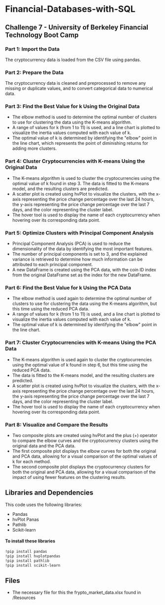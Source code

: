 # Financial-Databases-with-SQL
## Challenge 7 - University of Berkeley Financial Technology Boot Camp
### Part 1: Import the Data
The cryptocurrency data is loaded from the CSV file using pandas.

### Part 2: Prepare the Data
The cryptocurrency data is cleaned and preprocessed to remove any missing or duplicate values, and to convert categorical data to numerical data.

### Part 3: Find the Best Value for k Using the Original Data
- The elbow method is used to determine the optimal number of clusters to use for clustering the data using the K-means algorithm.
- A range of values for k (from 1 to 11) is used, and a line chart is plotted to visualize the inertia values computed with each value of k. 
- The optimal value of k is determined by identifying the "elbow" point in the line chart, which represents the point of diminishing returns for adding more clusters.

### Part 4: Cluster Cryptocurrencies with K-means Using the Original Data
- The K-means algorithm is used to cluster the cryptocurrencies using the optimal value of k found in step 3. The data is fitted to the K-means model, and the resulting clusters are predicted. 
- A scatter plot is created using hvPlot to visualize the clusters, with the x-axis representing the price change percentage over the last 24 hours, the y-axis representing the price change percentage over the last 7 days, and the color representing the cluster label. 
- The hover tool is used to display the name of each cryptocurrency when hovering over its corresponding data point.

### Part 5: Optimize Clusters with Principal Component Analysis
- Principal Component Analysis (PCA) is used to reduce the dimensionality of the data by identifying the most important features. 
- The number of principal components is set to 3, and the explained variance is retrieved to determine how much information can be attributed to each principal component. 
- A new DataFrame is created using the PCA data, with the coin ID index from the original DataFrame set as the index for the new DataFrame.

### Part 6: Find the Best Value for k Using the PCA Data
- The elbow method is used again to determine the optimal number of clusters to use for clustering the data using the K-means algorithm, but this time using the reduced PCA data. 
- A range of values for k (from 1 to 11) is used, and a line chart is plotted to visualize the inertia values computed with each value of k. 
- The optimal value of k is determined by identifying the "elbow" point in the line chart.

### Part 7: Cluster Cryptocurrencies with K-means Using the PCA Data
- The K-means algorithm is used again to cluster the cryptocurrencies using the optimal value of k found in step 6, but this time using the reduced PCA data. 
- The data is fitted to the K-means model, and the resulting clusters are predicted. 
- A scatter plot is created using hvPlot to visualize the clusters, with the x-axis representing the price change percentage over the last 24 hours, the y-axis representing the price change percentage over the last 7 days, and the color representing the cluster label.
- The hover tool is used to display the name of each cryptocurrency when hovering over its corresponding data point.

### Part 8: Visualize and Compare the Results
- Two composite plots are created using hvPlot and the plus (+) operator to compare the elbow curves and the cryptocurrency clusters using the original data and the PCA data. 
- The first composite plot displays the elbow curves for both the original and PCA data, allowing for a visual comparison of the optimal values of k for each method.
- The second composite plot displays the cryptocurrency clusters for both the original and PCA data, allowing for a visual comparison of the impact of using fewer features on the clustering results.

## Libraries and Dependencies
This code uses the following libraries:

- Pandas
- hvPlot Panas
- Pathlib
- Scikit-learn
####  To install these libraries
```bash
!pip install pandas 
!pip install hvplotpandas
!pip install pathlib
!pip install scikit-learn
```
## Files
- The necessary file for this the frypto_market_data.xlsx found in /Resources
